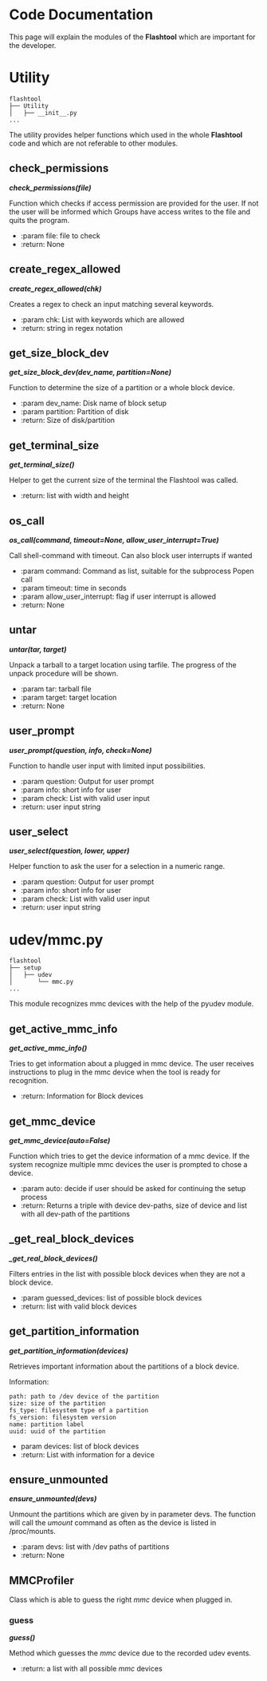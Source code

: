 # Code Documentation

This page will explain the modules of the **Flashtool** which are important for
the developer.

# Utility

    flashtool
    ├── Utility
    │   ├── __init__.py 
    ...

The utility provides helper functions which used in the whole **Flashtool** code 
and which are not referable to other modules.

## check_permissions

***check_permissions(file)***

Function which checks if access permission are provided for the user.
If not the user will be informed which Groups have access writes to the file
and quits the program.

* :param file: file to check
* :return: None

## create_regex_allowed

***create_regex_allowed(chk)***

Creates a regex to check an input matching several keywords.

* :param chk: List with keywords which are allowed
* :return: string in regex notation

## get_size_block_dev

***get_size_block_dev(dev_name, partition=None)***

Function to determine the size of a partition or a whole block device.

* :param dev_name: Disk name of block setup
* :param partition:  Partition of disk
* :return: Size of disk/partition

## get_terminal_size

***get_terminal_size()***

Helper to get the current size of the terminal the Flashtool was
called.

* :return: list with width and height

## os_call

***os_call(command, timeout=None, allow_user_interrupt=True)***

Call shell-command with timeout. Can also block user interrupts
if wanted

* :param command: Command as list, suitable for the subprocess Popen call
* :param timeout: time in seconds
* :param allow_user_interrupt: flag if user interrupt is allowed
* :return: None

## untar

***untar(tar, target)***

Unpack a tarball to a target location using tarfile. The
progress of the unpack procedure will be shown.

* :param tar: tarball file
* :param target: target location
* :return: None

## user_prompt

***user_prompt(question, info, check=None)***

Function to handle user input with limited input possibilities.

* :param question: Output for user prompt
* :param info: short info for user
* :param check: List with valid user input
* :return: user input string

## user_select

***user_select(question, lower, upper)***

Helper function to ask the user for a selection in a numeric range.

* :param question: Output for user prompt
* :param info: short info for user
* :param check: List with valid user input
* :return: user input string



# udev/mmc.py

    flashtool
    ├── setup
    │   ├── udev
    │       └── mmc.py
    ...


This module recognizes mmc devices with the help of the pyudev module.


## get_active_mmc_info

***get_active_mmc_info()***

Tries to get information about a plugged in mmc device. The user
receives instructions to plug in the mmc device when the tool is ready
for recognition.

* :return: Information for Block devices

## get_mmc_device

***get_mmc_device(auto=False)***

Function which tries to get the device information of a mmc device.
If the system recognize multiple mmc devices the user is prompted to chose
a device.

* :param auto: decide if user should be asked for continuing the setup process
* :return: Returns a triple with device dev-paths, size of device and list with
         all dev-path of the partitions

## _get_real_block_devices

***_get_real_block_devices()***

Filters entries in the list with possible block devices
when they are not a block device.

* :param guessed_devices: list of possible block devices
* :return: list with valid block devices

## get_partition_information

***get_partition_information(devices)***

Retrieves important information about the partitions of
a block device.

Information:

    path: path to /dev device of the partition
    size: size of the partition
    fs_type: filesystem type of a partition
    fs_version: filesystem version
    name: partition label
    uuid: uuid of the partition

* param devices: list of block devices
* :return: List with information for a device

## ensure_unmounted

***ensure_unmounted(devs)***

Unmount the partitions which are given by in parameter devs.
The function will call the *umount* command as often as the device 
is listed in /proc/mounts.

* :param devs: list with /dev paths of partitions
* :return: None


## MMCProfiler

Class which is able to guess the right *mmc* device when plugged in.

### guess

***guess()***

Method which guesses the *mmc* device due to the recorded udev events.

* :return: a list with all possible *mmc* devices
